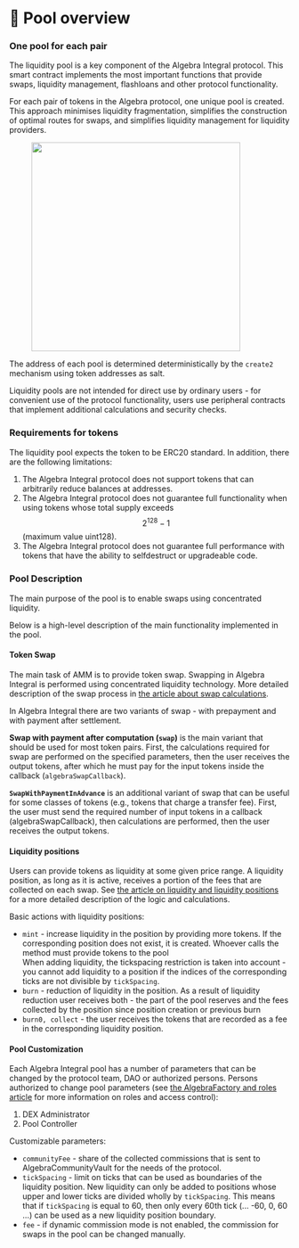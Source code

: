 # 🧺 Pool overview

### One pool for each pair

The liquidity pool is a key component of the Algebra Integral protocol. This smart contract implements the most important functions that provide swaps, liquidity management, flashloans and other protocol functionality.

For each pair of tokens in the Algebra protocol, one unique pool is created. This approach minimises liquidity fragmentation, simplifies the construction of optimal routes for swaps, and simplifies liquidity management for liquidity providers.

<div data-full-width="false">

<figure><img src="../.gitbook/assets/Algebra%20factory.drawio%20(1)%20(1).png" alt="" width="375"><figcaption></figcaption></figure>

</div>

The address of each pool is determined deterministically by the `create2` mechanism using token addresses as salt.

Liquidity pools are not intended for direct use by ordinary users - for convenient use of the protocol functionality, users use peripheral contracts that implement additional calculations and security checks.

### Requirements for tokens

The liquidity pool expects the token to be ERC20 standard. In addition, there are the following limitations:

1. The Algebra Integral protocol does not support tokens that can arbitrarily reduce balances at addresses.
2. The Algebra Integral protocol does not guarantee full functionality when using tokens whose total supply exceeds $$2^{128} -1$$(maximum value uint128).
3. The Algebra Integral protocol does not guarantee full performance with tokens that have the ability to selfdestruct or upgradeable code.

### Pool Description

The main purpose of the pool is to enable swaps using concentrated liquidity.

Below is a high-level description of the main functionality implemented in the pool.

#### Token Swap

The main task of AMM is to provide token swap. Swapping in Algebra Integral is performed using concentrated liquidity technology. More detailed description of the swap process in [the article about swap calculations](swap-calculation.md).

In Algebra Integral there are two variants of swap - with prepayment and with payment after settlement.

**Swap with payment after computation (`swap`)** is the main variant that should be used for most token pairs. First, the calculations required for swap are performed on the specified parameters, then the user receives the output tokens, after which he must pay for the input tokens inside the callback (`algebraSwapCallback`).

**`SwapWithPaymentInAdvance`** is an additional variant of swap that can be useful for some classes of tokens (e.g., tokens that charge a transfer fee). First, the user must send the required number of input tokens in a callback (algebraSwapCallback), then calculations are performed, then the user receives the output tokens.

#### Liquidity positions

Users can provide tokens as liquidity at some given price range. A liquidity position, as long as it is active, receives a portion of the fees that are collected on each swap. See [the article on liquidity and liquidity positions](liquidity-and-positions.md) for a more detailed description of the logic and calculations.

Basic actions with liquidity positions:

* `mint` - increase liquidity in the position by providing more tokens. If the corresponding position does not exist, it is created. Whoever calls the method must provide tokens to the pool \
  When adding liquidity, the tickspacing restriction is taken into account - you cannot add liquidity to a position if the indices of the corresponding ticks are not divisible by `tickSpacing`.
* `burn` - reduction of liquidity in the position. As a result of liquidity reduction user receives both - the part of the pool reserves and the fees collected by the position since position creation or previous burn
* `burn0, collect` - the user receives the tokens that are recorded as a fee in the corresponding liquidity position.&#x20;

#### Pool Customization

Each Algebra Integral pool has a number of parameters that can be changed by the protocol team, DAO or authorized persons. Persons authorized to change pool parameters (see [the AlgebraFactory and roles article](broken-reference) for more information on roles and access control):

1. DEX Administrator&#x20;
2. Pool Controller

Customizable parameters:

* `communityFee` - share of the collected commissions that is sent to AlgebraCommunityVault for the needs of the protocol.
* `tickSpacing` - limit on ticks that can be used as boundaries of the liquidity position. New liquidity can only be added to positions whose upper and lower ticks are divided wholly by `tickSpacing`. This means that if `tickSpacing` is equal to 60, then only every 60th tick (... -60, 0, 60 ...) can be used as a new liquidity position boundary.
* `fee` - if dynamic commission mode is not enabled, the commission for swaps in the pool can be changed manually.
